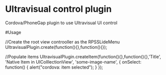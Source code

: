 # Ultravisual control plugin
Cordova/PhoneGap plugin to use Ultravisual UI control

#Usage

//Create the root view controoller as the RPSSLideMenu
UltravisualPlugin.create(function(){},function(){});

//Populate items
UltravisualPlugin.createItem(function(){},function(){},'Title', 'Native Item in UIColllectionView', 'some-image-name', {
                             onSelect: function() {
                                alert("cordova: item selected");
                             }
                        });
